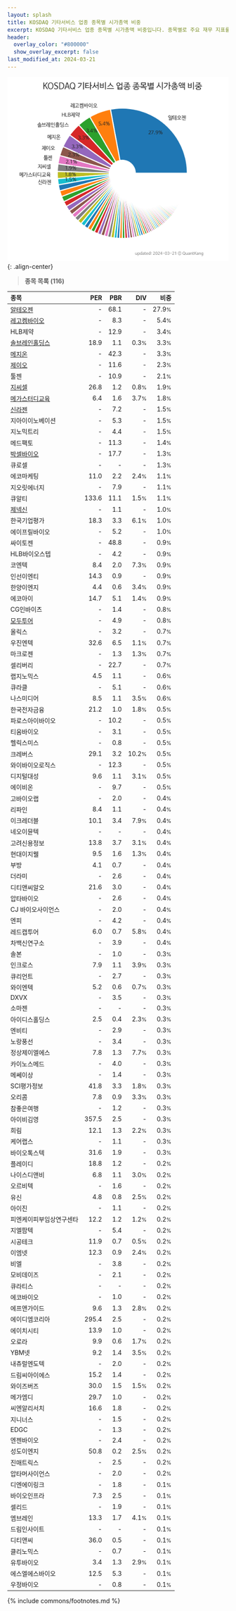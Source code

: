 ```yaml
---
layout: splash
title: KOSDAQ 기타서비스 업종 종목별 시가총액 비중
excerpt: KOSDAQ 기타서비스 업종 종목별 시가총액 비중입니다. 종목별로 주요 재무 지표를 함께 표시합니다.
header:
  overlay_color: "#800000"
  show_overlay_excerpt: false
last_modified_at: 2024-03-21
---
```



![KOSDAQ 기타서비스 업종 종목별 시가총액 비중](/stats/sector/images/kosdaq_업종_기타서비스_종목.png){: .align-center}


> **종목 목록 (116)**<a id="list"></a>

| **종목** | **PER** | **PBR** | **DIV** | **비중** |
| :------- | ------: | ------: | ------: | -------: |
| [알테오젠](/196170/) | - | 68.1 | - | 27.9<small>%</small> |
| [레고켐바이오](/141080/) | - | 8.3 | - | 5.4<small>%</small> |
| HLB제약 | - | 12.9 | - | 3.4<small>%</small> |
| [솔브레인홀딩스](/036830/) | 18.9 | 1.1 | 0.3<small>%</small> | 3.3<small>%</small> |
| [메지온](/140410/) | - | 42.3 | - | 3.3<small>%</small> |
| [제이오](/418550/) | - | 11.6 | - | 2.3<small>%</small> |
| 툴젠 | - | 10.9 | - | 2.1<small>%</small> |
| [지씨셀](/144510/) | 26.8 | 1.2 | 0.8<small>%</small> | 1.9<small>%</small> |
| [메가스터디교육](/215200/) | 6.4 | 1.6 | 3.7<small>%</small> | 1.8<small>%</small> |
| [신라젠](/215600/) | - | 7.2 | - | 1.5<small>%</small> |
| 지아이이노베이션 | - | 5.3 | - | 1.5<small>%</small> |
| 지노믹트리 | - | 4.4 | - | 1.5<small>%</small> |
| 메드팩토 | - | 11.3 | - | 1.4<small>%</small> |
| [박셀바이오](/323990/) | - | 17.7 | - | 1.3<small>%</small> |
| 큐로셀 | - | - | - | 1.3<small>%</small> |
| 에코마케팅 | 11.0 | 2.2 | 2.4<small>%</small> | 1.1<small>%</small> |
| 지오릿에너지 | - | 7.9 | - | 1.1<small>%</small> |
| 큐알티 | 133.6 | 11.1 | 1.5<small>%</small> | 1.1<small>%</small> |
| [제넥신](/095700/) | - | 1.1 | - | 1.0<small>%</small> |
| 한국기업평가 | 18.3 | 3.3 | 6.1<small>%</small> | 1.0<small>%</small> |
| 에이프릴바이오 | - | 5.2 | - | 1.0<small>%</small> |
| 싸이토젠 | - | 48.8 | - | 0.9<small>%</small> |
| HLB바이오스텝 | - | 4.2 | - | 0.9<small>%</small> |
| 코엔텍 | 8.4 | 2.0 | 7.3<small>%</small> | 0.9<small>%</small> |
| 인선이엔티 | 14.3 | 0.9 | - | 0.9<small>%</small> |
| 한양이엔지 | 4.4 | 0.6 | 3.4<small>%</small> | 0.9<small>%</small> |
| 에코아이 | 14.7 | 5.1 | 1.4<small>%</small> | 0.9<small>%</small> |
| CG인바이츠 | - | 1.4 | - | 0.8<small>%</small> |
| [모두투어](/080160/) | - | 4.9 | - | 0.8<small>%</small> |
| 올릭스 | - | 3.2 | - | 0.7<small>%</small> |
| 우진엔텍 | 32.6 | 6.5 | 1.1<small>%</small> | 0.7<small>%</small> |
| 마크로젠 | - | 1.3 | 1.3<small>%</small> | 0.7<small>%</small> |
| 셀리버리 | - | 22.7 | - | 0.7<small>%</small> |
| 랩지노믹스 | 4.5 | 1.1 | - | 0.6<small>%</small> |
| 큐라클 | - | 5.1 | - | 0.6<small>%</small> |
| 나스미디어 | 8.5 | 1.1 | 3.5<small>%</small> | 0.6<small>%</small> |
| 한국전자금융 | 21.2 | 1.0 | 1.8<small>%</small> | 0.5<small>%</small> |
| 파로스아이바이오 | - | 10.2 | - | 0.5<small>%</small> |
| 티움바이오 | - | 3.1 | - | 0.5<small>%</small> |
| 헬릭스미스 | - | 0.8 | - | 0.5<small>%</small> |
| 크레버스 | 29.1 | 3.2 | 10.2<small>%</small> | 0.5<small>%</small> |
| 와이바이오로직스 | - | 12.3 | - | 0.5<small>%</small> |
| 디지털대성 | 9.6 | 1.1 | 3.1<small>%</small> | 0.5<small>%</small> |
| 에이비온 | - | 9.7 | - | 0.5<small>%</small> |
| 고바이오랩 | - | 2.0 | - | 0.4<small>%</small> |
| 리파인 | 8.4 | 1.1 | - | 0.4<small>%</small> |
| 이크레더블 | 10.1 | 3.4 | 7.9<small>%</small> | 0.4<small>%</small> |
| 네오이뮨텍 | - | - | - | 0.4<small>%</small> |
| 고려신용정보 | 13.8 | 3.7 | 3.1<small>%</small> | 0.4<small>%</small> |
| 현대이지웰 | 9.5 | 1.6 | 1.3<small>%</small> | 0.4<small>%</small> |
| 부방 | 4.1 | 0.7 | - | 0.4<small>%</small> |
| 더라미 | - | 2.6 | - | 0.4<small>%</small> |
| 디티앤씨알오 | 21.6 | 3.0 | - | 0.4<small>%</small> |
| 압타바이오 | - | 2.6 | - | 0.4<small>%</small> |
| CJ 바이오사이언스 | - | 2.0 | - | 0.4<small>%</small> |
| 엔피 | - | 4.2 | - | 0.4<small>%</small> |
| 레드캡투어 | 6.0 | 0.7 | 5.8<small>%</small> | 0.4<small>%</small> |
| 차백신연구소 | - | 3.9 | - | 0.4<small>%</small> |
| 솔본 | - | 1.0 | - | 0.3<small>%</small> |
| 인크로스 | 7.9 | 1.1 | 3.9<small>%</small> | 0.3<small>%</small> |
| 큐리언트 | - | 2.7 | - | 0.3<small>%</small> |
| 와이엔텍 | 5.2 | 0.6 | 0.7<small>%</small> | 0.3<small>%</small> |
| DXVX | - | 3.5 | - | 0.3<small>%</small> |
| 소마젠 | - | - | - | 0.3<small>%</small> |
| 아이디스홀딩스 | 2.5 | 0.4 | 2.3<small>%</small> | 0.3<small>%</small> |
| 엔비티 | - | 2.9 | - | 0.3<small>%</small> |
| 노랑풍선 | - | 3.4 | - | 0.3<small>%</small> |
| 정상제이엘에스 | 7.8 | 1.3 | 7.7<small>%</small> | 0.3<small>%</small> |
| 카이노스메드 | - | 4.0 | - | 0.3<small>%</small> |
| 메쎄이상 | - | 1.4 | - | 0.3<small>%</small> |
| SCI평가정보 | 41.8 | 3.3 | 1.8<small>%</small> | 0.3<small>%</small> |
| 오리콤 | 7.8 | 0.9 | 3.3<small>%</small> | 0.3<small>%</small> |
| 참좋은여행 | - | 1.2 | - | 0.3<small>%</small> |
| 아이비김영 | 357.5 | 2.5 | - | 0.3<small>%</small> |
| 희림 | 12.1 | 1.3 | 2.2<small>%</small> | 0.3<small>%</small> |
| 케어랩스 | - | 1.1 | - | 0.3<small>%</small> |
| 바이오톡스텍 | 31.6 | 1.9 | - | 0.3<small>%</small> |
| 플레이디 | 18.8 | 1.2 | - | 0.2<small>%</small> |
| 나이스디앤비 | 6.8 | 1.1 | 3.0<small>%</small> | 0.2<small>%</small> |
| 오르비텍 | - | 1.6 | - | 0.2<small>%</small> |
| 유신 | 4.8 | 0.8 | 2.5<small>%</small> | 0.2<small>%</small> |
| 아이진 | - | 1.1 | - | 0.2<small>%</small> |
| 피엔케이피부임상연구센타 | 12.2 | 1.2 | 1.2<small>%</small> | 0.2<small>%</small> |
| 지엘팜텍 | - | 5.4 | - | 0.2<small>%</small> |
| 시공테크 | 11.9 | 0.7 | 0.5<small>%</small> | 0.2<small>%</small> |
| 이엠넷 | 12.3 | 0.9 | 2.4<small>%</small> | 0.2<small>%</small> |
| 비엘 | - | 3.8 | - | 0.2<small>%</small> |
| 모비데이즈 | - | 2.1 | - | 0.2<small>%</small> |
| 큐라티스 | - | - | - | 0.2<small>%</small> |
| 에코바이오 | - | 1.0 | - | 0.2<small>%</small> |
| 에프앤가이드 | 9.6 | 1.3 | 2.8<small>%</small> | 0.2<small>%</small> |
| 에이디엠코리아 | 295.4 | 2.5 | - | 0.2<small>%</small> |
| 에이치시티 | 13.9 | 1.0 | - | 0.2<small>%</small> |
| 오로라 | 9.9 | 0.6 | 1.7<small>%</small> | 0.2<small>%</small> |
| YBM넷 | 9.2 | 1.4 | 3.5<small>%</small> | 0.2<small>%</small> |
| 내츄럴엔도텍 | - | 2.0 | - | 0.2<small>%</small> |
| 드림씨아이에스 | 15.2 | 1.4 | - | 0.2<small>%</small> |
| 와이즈버즈 | 30.0 | 1.5 | 1.5<small>%</small> | 0.2<small>%</small> |
| 메가엠디 | 29.7 | 1.0 | - | 0.2<small>%</small> |
| 씨엔알리서치 | 16.6 | 1.8 | - | 0.2<small>%</small> |
| 지니너스 | - | 1.5 | - | 0.2<small>%</small> |
| EDGC | - | 1.3 | - | 0.2<small>%</small> |
| 엔젠바이오 | - | 2.4 | - | 0.2<small>%</small> |
| 성도이엔지 | 50.8 | 0.2 | 2.5<small>%</small> | 0.2<small>%</small> |
| 진매트릭스 | - | 2.5 | - | 0.2<small>%</small> |
| 압타머사이언스 | - | 2.0 | - | 0.2<small>%</small> |
| 디엔에이링크 | - | 1.8 | - | 0.1<small>%</small> |
| 바이오인프라 | 7.3 | 2.5 | - | 0.1<small>%</small> |
| 셀리드 | - | 1.9 | - | 0.1<small>%</small> |
| 엠브레인 | 13.3 | 1.7 | 4.1<small>%</small> | 0.1<small>%</small> |
| 드림인사이트 | - | - | - | 0.1<small>%</small> |
| 디티앤씨 | 36.0 | 0.5 | - | 0.1<small>%</small> |
| 클리노믹스 | - | 0.7 | - | 0.1<small>%</small> |
| 유투바이오 | 3.4 | 1.3 | 2.9<small>%</small> | 0.1<small>%</small> |
| 에스엘에스바이오 | 12.5 | 5.3 | - | 0.1<small>%</small> |
| 우정바이오 | - | 0.8 | - | 0.1<small>%</small> |

{% include commons/footnotes.md %}